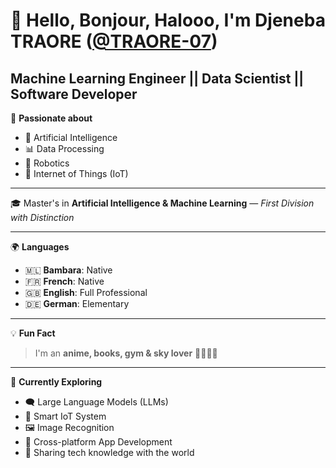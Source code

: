 # 👋 Hello, Bonjour, Halooo, I'm **Djeneba TRAORE** ([@TRAORE-07](https://github.com/TRAORE-07))  
## Machine Learning Engineer || Data Scientist || Software Developer

💖 **Passionate about**  
- 🧠 Artificial Intelligence  
- 📊 Data Processing  
- 🤖 Robotics  
- 📡 Internet of Things (IoT)  

---

🎓 Master's in **Artificial Intelligence & Machine Learning** — *First Division with Distinction*  

---

🌍 **Languages**  
- 🇲🇱 **Bambara**: Native
- 🇫🇷 **French**: Native
- 🇬🇧 **English**: Full Professional
- 🇩🇪 **German**: Elementary
  
---

💡 **Fun Fact**  
> I'm an **anime, books, gym & sky lover** 🌌🏋️‍♀️✨  

---

🌱 **Currently Exploring**
- 🗨️ Large Language Models (LLMs)
- 📡 Smart IoT System
- 🖼️ Image Recognition  
- 📱 Cross-platform App Development  
- 🚀 Sharing tech knowledge with the world  
